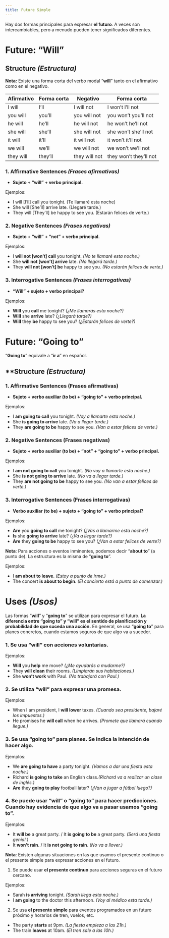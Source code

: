 ```yaml
---
title: Future Simple
---
```


Hay dos formas principales para expresar **el futuro**. A veces son intercambiables, pero a menudo pueden tener significados diferentes.

# ****Future: “Will”****

## **Structure *(Estructura)***

**Nota:** Existe una forma corta del verbo modal “**will**” tanto en el afirmativo como en el negativo.

| Afirmativo | Forma corta | Negativo | Forma corta |
| --- | --- | --- | --- |
| I will | I’ll | I will not | I won’t         I’ll not |
| you will | you’ll | you will not | you won’t you’ll not |
| he will | he’ll | he will not | he won’t he’ll not |
| she will | she’ll | she will not | she won’t she’ll not |
| it will | it’ll | it will not | it won’t it’ll not |
| we will | we’ll | we will not | we won’t we’ll not |
| they will | they’ll | they will not | they won’t they’ll not |

### **1. Affirmative Sentences** *(Frases afirmativas)*

- **Sujeto + “will” + verbo principal.**

Ejemplos: 

- I will [I’ll] call you tonight. (Te llamaré esta noche)
- She will [She’ll] arrive late. (Llegaré tarde.)
- They will [They’ll] be happy to see you. (Estarán felices de verte.)

### **2. Negative Sentences** *(Frases negativas)*

- **Sujeto + “will” + “not” + verbo principal.**

Ejemplos:

- I **will not [won’t] call** you tonight. *(No te llamaré esta noche.)*
- She **will not [won’t] arrive** late. *(No llegará tarde.)*
- They **will not [won’t] be** happy to see you. *(No estarán felices de verte.)*

### **3. Interrogative Sentences** *(Frases interrogativas)*

- **“Will” + sujeto + verbo principal?**

Ejemplos:

- **Will** you **call** me tonight? *(¿Me llamarás esta noche?)*
- **Will** she **arrive** late? *(¿Llegará tarde?)*
- **Will** they **be** happy to see you? *(¿Estarán felices de verte?)*

# ****Future: “Going to”****

“**Going to**” equivale a “**ir a**” en español.

## ****Structure *(Estructura)***

### **1. Affirmative Sentences** (Frases afirmativas)

- **Sujeto + verbo auxiliar (to be) + “going to” + verbo principal.**

Ejemplos:

- I **am going to call** you tonight. *(Voy a llamarte esta noche.)*
- She **is going to arrive** late. *(Va a llegar tarde.)*
- They **are going to be** happy to see you. *(Van a estar felices de verte.)*

### **2. Negative Sentences** (Frases negativas)

- **Sujeto + verbo auxiliar (to be) + “not” + “going to” + verbo principal.**

Ejemplos: 

- I **am not going to call** you tonight. *(No voy a llamarte esta noche.)*
- She **is not going to arrive** late. *(No va a llegar tarde.)*
- They **are not going to be** happy to see you. *(No van a estar felices de verte.)*

### **3. Interrogative Sentences** (Frases interrogativas)

- **Verbo auxiliar (to be) + sujeto + “going to” + verbo principal?**

Ejemplos:

- **Are** you **going to call** me tonight? *(¿Vas a llamarme esta noche?)*
- **Is** she **going to arrive** late? *(¿Va a llegar tarde?)*
- **Are** they **going to be** happy to see you? *(¿Van a estar felices de verte?)*

**Nota**: Para acciones o eventos inminentes, podemos decir “**about to**” (a punto de). La estructura es la misma de “**going to**”.

Ejemplos:

- I **am about to leave**. *(Estoy a punto de irme.)*
- The concert **is about to begin**. *(El concierto está a punto de comenzar.)*

# **Uses *(Usos)***

Las formas “**will**” y “**going to**” se utilizan para expresar el futuro. **La diferencia entre “going to” y “will” es el sentido de planificación y probabilidad de que suceda una acción.** En general, se usa “**going to**” para planes concretos, cuando estamos seguros de que algo va a suceder.

### **1. Se usa “will” con acciones voluntarias.**

Ejemplos: 

- **Will** you **help** me move? *(¿Me ayudarás a mudarme?)*
- They **will clean** their rooms. *(Limpiarán sus habitaciones.)*
- She **won’t work** with Paul. *(No trabajará con Paul.)*

### **2. Se utiliza “will” para expresar una promesa.**

Ejemplos:

- When I am president, I **will lower** taxes. *(Cuando sea presidente, bajaré los impuestos.)*
- He promises he **will call** when he arrives. *(Promete que llamará cuando llegue.)*

### **3. Se usa “going to” para planes.** Se indica la intención de hacer algo.

Ejemplos:

- We **are going to have** a party tonight. *(Vamos a dar una fiesta esta noche.)*
- Richard **is going to take** an English class.*(Richard va a realizar un clase de inglés.)*
- **Are** they **going to play** football later? *(¿Van a jugar a fútbol luego?)*

### 4. Se puede usar “will” o “going to” para hacer predicciones. Cuando hay evidencia de que algo va a pasar usamos “going to”.

Ejemplos:

- It **will be** a great party. / It **is going to be** a great party. *(Será una fiesta genial.)*
- It **won’t rain**. / It **is not going to rain**. *(No va a llover.)*

**Nota**: Existen algunas situaciones en las que usamos el presente continuo o el presente simple para expresar acciones en el futuro.

1. Se puede usar **el presente continuo** para acciones seguras en el futuro cercano.

Ejemplos:

- Sarah **is arriving** tonight. *(Sarah llega esta noche.)*
- I **am going** to the doctor this afternoon. *(Voy al médico esta tarde.)*

2. Se usa **el presente simple** para eventos programados en un futuro próximo y horarios de tren, vuelos, etc.

- The party **starts** at 9pm. *(La fiesta empieza a las 21h.)*
- The train **leaves** at 10am. *(El tren sale a las 10h.)*